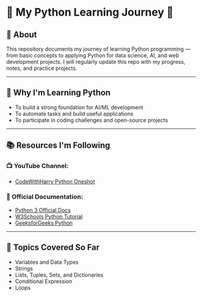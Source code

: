 # 🐍 My Python Learning Journey 🚀

## 📌 About
This repository documents my journey of learning Python programming — from basic concepts to applying Python for data science, AI, and web development projects. I will regularly update this repo with my progress, notes, and practice projects.

---

## 🎯 Why I'm Learning Python
- To build a strong foundation for AI/ML development  
- To automate tasks and build useful applications  
- To participate in coding challenges and open-source projects  

---

## 📚 Resources I'm Following

### 📺 YouTube Channel:
- [CodeWithHarry Python Oneshot](https://www.youtube.com/watch?v=UrsmFxEIp5k&t=6679s)

### 📖 Official Documentation:
- [Python 3 Official Docs](https://docs.python.org/3/)
- [W3Schools Python Tutorial](https://www.w3schools.com/python/)
- [GeeksforGeeks Python](https://www.geeksforgeeks.org/python-programming-language/)

---

## 📝 Topics Covered So Far
- Variables and Data Types
- Strings
- Lists, Tuples, Sets, and Dictionaries
- Conditional Expression
- Loops 

